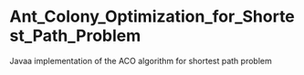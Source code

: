 # Ant_Colony_Optimization_for_Shortest_Path_Problem
Javaa implementation of the ACO algorithm for shortest path problem
